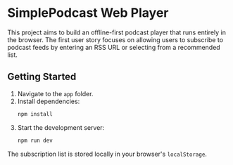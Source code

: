 # SimplePodcast Web Player

This project aims to build an offline-first podcast player that runs entirely in the browser. The first user story focuses on allowing users to subscribe to podcast feeds by entering an RSS URL or selecting from a recommended list.

## Getting Started

1. Navigate to the `app` folder.
2. Install dependencies:
   ```bash
   npm install
   ```
3. Start the development server:
   ```bash
   npm run dev
   ```

The subscription list is stored locally in your browser's `localStorage`.
